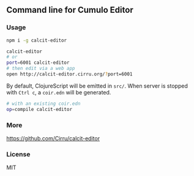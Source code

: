 
Command line for Cumulo Editor
---

### Usage

```bash
npm i -g calcit-editor
```

```bash
calcit-editor
# or
port=6001 calcit-editor
# then edit via a web app
open http://calcit-editor.cirru.org/?port=6001
```

By default, ClojureScript will be emitted in `src/`.
When server is stopped with `Ctrl c`, a `coir.edn` will be generated.

```bash
# with an existing coir.edn
op=compile calcit-editor
```

### More

https://github.com/Cirru/calcit-editor

### License

MIT
